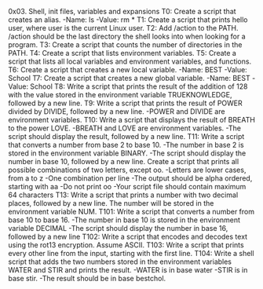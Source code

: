 0x03. Shell, init files, variables and expansions
T0: Create a script that creates an alias. -Name: ls -Value: rm *
T1: Create a script that prints hello user, where user is the current Linux user.
T2: Add /action to the PATH. /action should be the last directory the shell looks into when looking for a program.
T3: Create a script that counts the number of directories in the PATH.
T4: Create a script that lists environment variables.
T5: Create a script that lists all local variables and environment variables, and functions.
T6: Create a script that creates a new local variable. -Name: BEST -Value: School
T7: Create a script that creates a new global variable. -Name: BEST -Value: School
T8: Write a script that prints the result of the addition of 128 with the value stored in the environment variable TRUEKNOWLEDGE, followed by a new line.
T9: Write a script that prints the result of POWER divided by DIVIDE, followed by a new line. -POWER and DIVIDE are environment variables.
T10: Write a script that displays the result of BREATH to the power LOVE. -BREATH and LOVE are environment variables. -The script should display the result, followed by a new line.
T11: Write a script that converts a number from base 2 to base 10. -The number in base 2 is stored in the environment variable BINARY. -The script should display the number in base 10, followed by a new line.
Create a script that prints all possible combinations of two letters, except oo. -Letters are lower cases, from a to z -One combination per line -The output should be alpha ordered, starting with aa -Do not print oo -Your script file should contain maximum 64 characters
T13: Write a script that prints a number with two decimal places, followed by a new line. The number will be stored in the environment variable NUM.
T101: Write a script that converts a number from base 10 to base 16. -The number in base 10 is stored in the environment variable DECIMAL -The script should display the number in base 16, followed by a new line
T102: Write a script that encodes and decodes text using the rot13 encryption. Assume ASCII.
T103: Write a script that prints every other line from the input, starting with the first line.
T104: Write a shell script that adds the two numbers stored in the environment variables WATER and STIR and prints the result. -WATER is in base water -STIR is in base stir. -The result should be in base bestchol.
